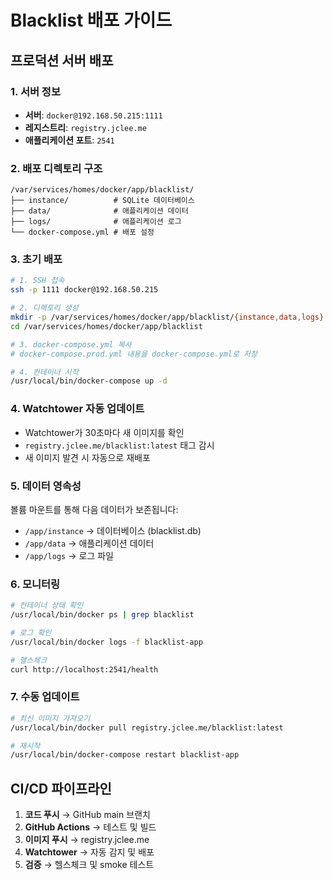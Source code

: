 # Blacklist 배포 가이드

## 프로덕션 서버 배포

### 1. 서버 정보
- **서버**: `docker@192.168.50.215:1111`
- **레지스트리**: `registry.jclee.me`
- **애플리케이션 포트**: `2541`

### 2. 배포 디렉토리 구조
```
/var/services/homes/docker/app/blacklist/
├── instance/          # SQLite 데이터베이스
├── data/              # 애플리케이션 데이터
├── logs/              # 애플리케이션 로그
└── docker-compose.yml # 배포 설정
```

### 3. 초기 배포
```bash
# 1. SSH 접속
ssh -p 1111 docker@192.168.50.215

# 2. 디렉토리 생성
mkdir -p /var/services/homes/docker/app/blacklist/{instance,data,logs}
cd /var/services/homes/docker/app/blacklist

# 3. docker-compose.yml 복사
# docker-compose.prod.yml 내용을 docker-compose.yml로 저장

# 4. 컨테이너 시작
/usr/local/bin/docker-compose up -d
```

### 4. Watchtower 자동 업데이트
- Watchtower가 30초마다 새 이미지를 확인
- `registry.jclee.me/blacklist:latest` 태그 감시
- 새 이미지 발견 시 자동으로 재배포

### 5. 데이터 영속성
볼륨 마운트를 통해 다음 데이터가 보존됩니다:
- `/app/instance` → 데이터베이스 (blacklist.db)
- `/app/data` → 애플리케이션 데이터
- `/app/logs` → 로그 파일

### 6. 모니터링
```bash
# 컨테이너 상태 확인
/usr/local/bin/docker ps | grep blacklist

# 로그 확인
/usr/local/bin/docker logs -f blacklist-app

# 헬스체크
curl http://localhost:2541/health
```

### 7. 수동 업데이트
```bash
# 최신 이미지 가져오기
/usr/local/bin/docker pull registry.jclee.me/blacklist:latest

# 재시작
/usr/local/bin/docker-compose restart blacklist-app
```

## CI/CD 파이프라인

1. **코드 푸시** → GitHub main 브랜치
2. **GitHub Actions** → 테스트 및 빌드
3. **이미지 푸시** → registry.jclee.me
4. **Watchtower** → 자동 감지 및 배포
5. **검증** → 헬스체크 및 smoke 테스트